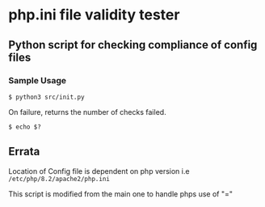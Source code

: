 # php.ini file validity tester
## Python script for checking compliance of config files

### Sample Usage
`$ python3 src/init.py`

On failure, returns the number of checks failed.

`$ echo $?`

## Errata

Location of Config file is dependent on php version
i.e
`/etc/php/8.2/apache2/php.ini`

This script is modified from the main one to handle phps use of "="
